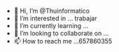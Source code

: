 - 👋 Hi, I’m @Thuinformatico
- 👀 I’m interested in ... trabajar 
- 🌱 I’m currently learning ...
- 💞️ I’m looking to collaborate on ...
- 📫 How to reach me ...657860355

<!---
Thuinformatico/Thuinformatico is a ✨ special ✨ repository because its `README.md` (this file) appears on your GitHub profile.
You can click the Preview link to take a look at your changes.
--->
